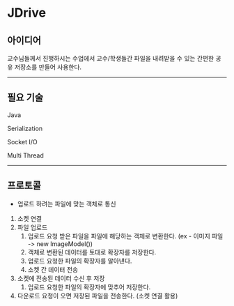# JDrive

## 아이디어

교수님들께서 진행하시는 수업에서 교수/학생들간 파일을 내려받을 수 있는 간편한 공유 저장소를 만들어 사용한다.

---

## 필요 기술

Java

Serialization

Socket I/O

Multi Thread

---

## 프로토콜

- 업로드 하려는 파일에 맞는 객체로 통신

1. 소켓 연결
2. 파일 업로드
   1. 업로드 요청 받은 파일을 파일에 해당하는 객체로 변환한다. (ex - 이미지 파일 -> new ImageModel())
   2. 객체로 변환된 데이터를 토대로 확장자를 저장한다.
   3. 업로드 요청한 파일의 확장자를 알아낸다.
   4. 소켓 간 데이터 전송
4. 소켓에 전송된 데이터 수신 후 저장
   1. 업로드 요청한 파일의 확장자에 맞추어 저장한다.
6. 다운로드 요청이 오면 저장된 파일을 전송한다. (소켓 연결 활용)
